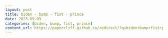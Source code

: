 ```yaml
---
layout: post
title: biden · bump · fist · prince
date: 2023-09-09
categories: [biden, bump, fist, prince]
content_url: https://papercliff.github.io/redirect/?q=biden+bump+fist+prince&tbs=cdr:1,cd_min:9/8/2023,cd_max:9/10/2023
---
```

